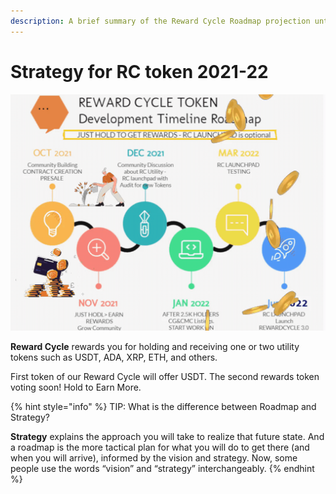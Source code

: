 ```yaml
---
description: A brief summary of the Reward Cycle Roadmap projection until 2022
---
```


# Strategy for RC token 2021-22

![](.gitbook/assets/Presentation-4-3-1024x768-px.gif)

**Reward Cycle** rewards you for holding and receiving one or two utility tokens such as USDT, ADA, XRP, ETH, and others.

First token of our Reward Cycle will offer USDT. The second rewards token voting soon! Hold to Earn More.

{% hint style="info" %}
TIP: What is the difference between Roadmap and Strategy?

**Strategy** explains the approach you will take to realize that future state. And a roadmap is the more tactical plan for what you will do to get there (and when you will arrive), informed by the vision and strategy. Now, some people use the words “vision” and “strategy” interchangeably.
{% endhint %}
